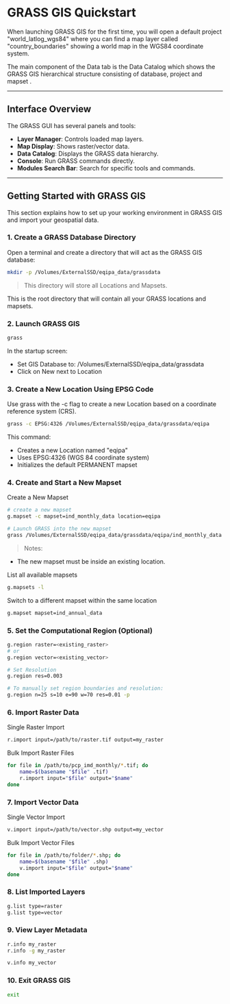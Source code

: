 # GRASS GIS Quickstart
When launching GRASS GIS for the first time, you will open a default project "world_latlog_wgs84" where you can find a map layer called "country_boundaries" showing a world map in the WGS84 coordinate system.


The main component of the Data tab is the Data Catalog which shows the GRASS GIS hierarchical structure consisting of database, project and mapset .


---

## Interface Overview

The GRASS GUI has several panels and tools:

- **Layer Manager**: Controls loaded map layers.
- **Map Display**: Shows raster/vector data.
- **Data Catalog**: Displays the GRASS data hierarchy.
- **Console**: Run GRASS commands directly.
- **Modules Search Bar**: Search for specific tools and commands.

---

## Getting Started with GRASS GIS

This section explains how to set up your working environment in GRASS GIS and import your geospatial data.


### 1. Create a GRASS Database Directory

Open a terminal and create a directory that will act as the GRASS GIS database:

```bash
mkdir -p /Volumes/ExternalSSD/eqipa_data/grassdata
```
>  This directory will store all Locations and Mapsets.


This is the root directory that will contain all your GRASS locations and mapsets.


### 2. Launch GRASS GIS
```bash
grass
```

In the startup screen:

- Set GIS Database to: /Volumes/ExternalSSD/eqipa_data/grassdata
- Click on New next to Location

### 3. Create a New Location Using EPSG Code
Use grass with the -c flag to create a new Location based on a coordinate reference system (CRS).
```bash
grass -c EPSG:4326 /Volumes/ExternalSSD/eqipa_data/grassdata/eqipa
```
This command:

- Creates a new Location named "eqipa"
- Uses EPSG:4326 (WGS 84 coordinate system)
- Initializes the default PERMANENT mapset


### 4. Create and Start a New Mapset
Create a New Mapset
```bash
# create a new mapset 
g.mapset -c mapset=ind_monthly_data location=eqipa
```

```bash
# Launch GRASS into the new mapset
grass /Volumes/ExternalSSD/eqipa_data/grassdata/eqipa/ind_monthly_data
```


> Notes:
- The new mapset must be inside an existing location.


List all available mapsets
```bash
g.mapsets -l
```

Switch to a different mapset within the same location
```bash
g.mapset mapset=ind_annual_data  
```






### 5. Set the Computational Region (Optional)
```bash
g.region raster=<existing_raster>
# or
g.region vector=<existing_vector>

# Set Resolution
g.region res=0.003

# To manually set region boundaries and resolution:
g.region n=25 s=10 e=90 w=70 res=0.01 -p

```

### 6. Import Raster Data
Single Raster Import
```bash
r.import input=/path/to/raster.tif output=my_raster
```

Bulk Import Raster Files
```bash
for file in /path/to/pcp_imd_monthly/*.tif; do
    name=$(basename "$file" .tif)
    r.import input="$file" output="$name"
done
```



### 7. Import Vector Data
Single Vector Import
```bash
v.import input=/path/to/vector.shp output=my_vector
```

Bulk Import Vector Files
```bash
for file in /path/to/folder/*.shp; do
    name=$(basename "$file" .shp)
    v.import input="$file" output="$name"
done

```

### 8. List Imported Layers
```bash
g.list type=raster
g.list type=vector
```

### 9. View Layer Metadata
```bash
r.info my_raster
r.info -g my_raster

v.info my_vector
```


### 10. Exit GRASS GIS
```bash
exit
```

